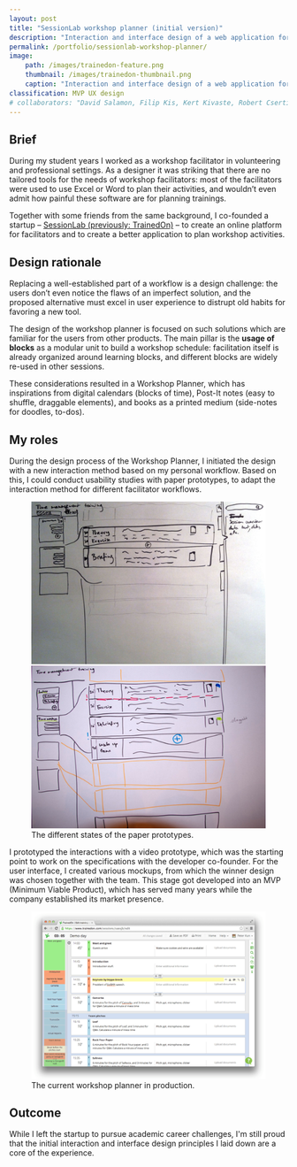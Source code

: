 ```yaml
---
layout: post
title: "SessionLab workshop planner (initial version)"
description: "Interaction and interface design of a web application for workshop planning."
permalink: /portfolio/sessionlab-workshop-planner/
image:
    path: /images/trainedon-feature.png
    thumbnail: /images/trainedon-thumbnail.png
    caption: "Interaction and interface design of a web application for workshop planning. Interface design by Peter Kun."
classification: MVP UX design
# collaborators: "David Salamon, Filip Kis, Kert Kivaste, Robert Cserti"
---
```


<!-- ---
layout: post
title: "SessionLab training planner (initial version)"
description: "Interaction and interface design of a web application for training planning."
category: portfolio
tags: [interaction design, interface design, visual design]
image:
  feature: trainedon-feature.png
  homepage: trainedon-thumbnail.png
homepage: true
comments: false
collaborators: "David Salamon, Filip Kis, Kert Kivaste, Robert Cserti"
--- -->

## Brief
During my student years I worked as a workshop facilitator in volunteering and professional settings. As a designer it was striking that there are no tailored tools for the needs of workshop facilitators: most of the facilitators were used to use Excel or Word to plan their activities, and wouldn’t even admit how painful these software are for planning trainings.

Together with some friends from the same background, I co-founded a startup – [SessionLab (previously: TrainedOn)](https://www.sessionlab.com) – to create an online platform for facilitators and to create a better application to plan workshop activities.

## Design rationale
Replacing a well-established part of a workflow is a design challenge: the users don’t even notice the flaws of an imperfect solution, and the proposed alternative must excel in user experience to distrupt old habits for favoring a new tool.

The design of the workshop planner is focused on such solutions which are familiar for the users from other products. The main pillar is the **usage of blocks** as a modular unit to build a workshop schedule: facilitation itself is already organized around learning blocks, and different blocks are widely re-used in other sessions.

These considerations resulted in a Workshop Planner, which has inspirations from digital calendars (blocks of time), Post-It notes (easy to shuffle, draggable elements), and books as a printed medium (side-notes for doodles, to-dos).

## My roles

During the design process of the Workshop Planner, I initiated the design with a new interaction method based on my personal workflow. Based on this, I could conduct usability studies with paper prototypes, to adapt the interaction method for different facilitator workflows.

<figure class="half">
	<a href="/images/trainedon-initial-paper-prototype.jpg"><img src="/images/trainedon-initial-paper-prototype.jpg"></a>
	<a href="/images/trainedon-improved-paper-prototype.jpg"><img src="/images/trainedon-improved-paper-prototype.jpg"></a>
	<figcaption>The different states of the paper prototypes.</figcaption>
</figure>

I prototyped the interactions with a video prototype, which was the starting point to work on the specifications with the developer co-founder. For the user interface, I created various mockups, from which the winner design was chosen together with the team. This stage got developed into an MVP (Minimum Viable Product), which has served many years while the company established its market presence.

<figure>
	<a href="/images/trainedon-mvp-editor.png"><img src="/images/trainedon-mvp-editor.png"></a>
	<figcaption>The current workshop planner in production.</figcaption>
</figure>

## Outcome
While I left the startup to pursue academic career challenges, I'm still proud that the initial interaction and interface design principles I laid down are a core of the experience. 
